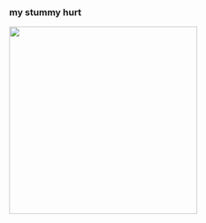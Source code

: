 ### my stummy hurt
<img src="https://github.com/totsu0jv/totsu0jv/blob/master/carti.gif" width="340" height="340">
